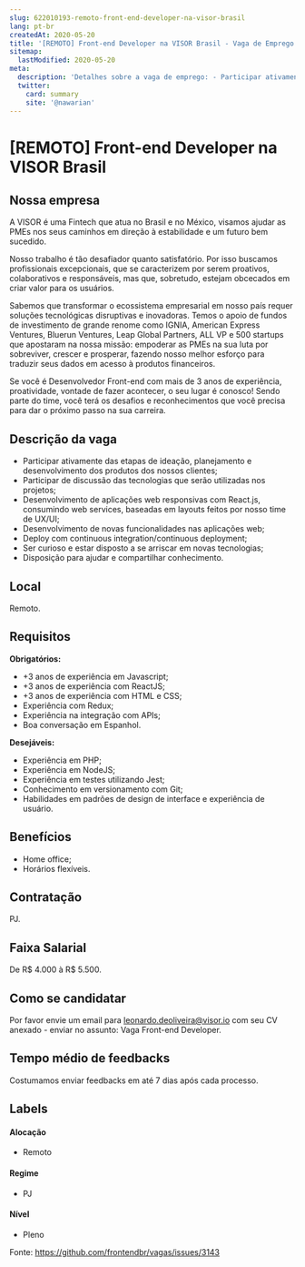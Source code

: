 ```yaml
---
slug: 622010193-remoto-front-end-developer-na-visor-brasil
lang: pt-br
createdAt: 2020-05-20
title: '[REMOTO] Front-end Developer na VISOR Brasil - Vaga de Emprego'
sitemap:
  lastModified: 2020-05-20
meta:
  description: 'Detalhes sobre a vaga de emprego: - Participar ativamente das etapas de ideação, planejamento e desenvolvimento dos produtos dos nossos clientes; - Participar de discussão das tecnologias que serão utilizadas nos projetos; - Desenvolvimento de aplicações web responsivas com React.js, consumindo web services, baseadas em layouts feitos por nosso time de UX/UI; - Desenvolvimento de novas funcionalidades nas aplicações web; - Deploy com continuous integration/continuous deployment; - Ser curioso e estar disposto a se arriscar em novas tecnologias; - Disposição para ajudar e compartilhar conhecimento.'
  twitter:
    card: summary
    site: '@nawarian'
---
```


# [REMOTO] Front-end Developer na VISOR Brasil

## Nossa empresa

A VISOR é uma Fintech que atua no Brasil e no México, visamos ajudar as PMEs nos seus caminhos em direção à estabilidade e um futuro bem sucedido.

Nosso trabalho é tão desafiador quanto satisfatório. Por isso buscamos profissionais excepcionais, que se caracterizem por serem proativos, colaborativos e responsáveis, mas que, sobretudo, estejam obcecados em criar valor para os usuários.

Sabemos que transformar o ecossistema empresarial em nosso país requer soluções tecnológicas disruptivas e inovadoras.  Temos o apoio de fundos de investimento de grande renome como IGNIA, American Express Ventures, Bluerun Ventures, Leap Global Partners, ALL VP e 500 startups que apostaram na nossa missão: empoderar as PMEs na sua luta por sobreviver, crescer e prosperar, fazendo nosso melhor esforço para traduzir seus dados em acesso à produtos financeiros. 

Se você é Desenvolvedor Front-end com mais de 3 anos de experiência, proatividade, vontade de fazer acontecer, o seu lugar é conosco! Sendo parte do time, você terá os desafios e reconhecimentos que você precisa para dar o próximo passo na sua carreira. 

## Descrição da vaga

- Participar ativamente das etapas de ideação, planejamento e desenvolvimento dos produtos dos nossos clientes;
- Participar de discussão das tecnologias que serão utilizadas nos projetos;
- Desenvolvimento de aplicações web responsivas com React.js, consumindo web services, baseadas em layouts feitos por nosso time de UX/UI;
- Desenvolvimento de novas funcionalidades nas aplicações web;
- Deploy com continuous integration/continuous deployment;
- Ser curioso e estar disposto a se arriscar em novas tecnologias;
- Disposição para ajudar e compartilhar conhecimento.

## Local

Remoto.

## Requisitos

**Obrigatórios:**
- +3 anos de experiência em Javascript;
- +3 anos de experiência com ReactJS;
- +3 anos de experiência com HTML e CSS;
- Experiência com Redux;
- Experiência na integração com APIs;
- Boa conversação em Espanhol.

**Desejáveis:**
- Experiência em PHP;
- Experiência em NodeJS;
- Experiência em testes utilizando Jest;
- Conhecimento em versionamento com Git;
- Habilidades em padrões de design de interface e experiência de usuário.

## Benefícios

- Home office;
- Horários flexíveis.

## Contratação

PJ.

## Faixa Salarial

De R$ 4.000 à R$ 5.500.

## Como se candidatar

Por favor envie um email para leonardo.deoliveira@visor.io com seu CV anexado - enviar no assunto: Vaga Front-end Developer.

## Tempo médio de feedbacks

Costumamos enviar feedbacks em até 7 dias após cada processo.

## Labels

#### Alocação
- Remoto

#### Regime
- PJ

#### Nível
- Pleno




Fonte: https://github.com/frontendbr/vagas/issues/3143